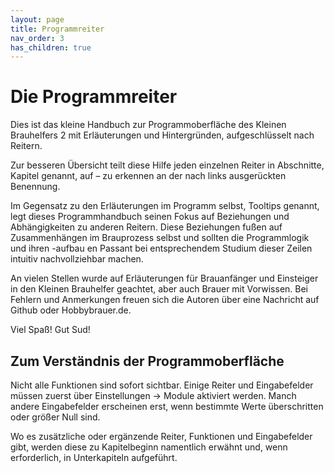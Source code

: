 ```yaml
---
layout: page
title: Programmreiter
nav_order: 3
has_children: true
---
```


# Die Programmreiter

Dies ist das kleine Handbuch zur Programmoberfläche des Kleinen Brauhelfers 2 mit Erläuterungen und Hintergründen, aufgeschlüsselt nach Reitern.

Zur besseren Übersicht teilt diese Hilfe jeden einzelnen Reiter in Abschnitte, Kapitel genannt, auf – zu erkennen an der nach links ausgerückten Benennung.

Im Gegensatz zu den Erläuterungen im Programm selbst, Tooltips genannt, legt dieses Programmhandbuch seinen Fokus auf Beziehungen und Abhängigkeiten zu anderen Reitern. Diese Beziehungen fußen auf Zusammenhängen im Brauprozess selbst und sollten die Programmlogik und ihren -aufbau en Passant bei entsprechendem Studium dieser Zeilen intuitiv nachvollziehbar machen.

An vielen Stellen wurde auf Erläuterungen für Brauanfänger und Einsteiger in den Kleinen Brauhelfer geachtet, aber auch Brauer mit Vorwissen. Bei Fehlern und Anmerkungen freuen sich die Autoren über eine Nachricht auf Github oder Hobbybrauer.de.

Viel Spaß! Gut Sud!

## Zum Verständnis der Programmoberfläche

Nicht alle Funktionen sind sofort sichtbar. Einige Reiter und Eingabefelder müssen zuerst über Einstellungen -> Module aktiviert werden. Manch andere Eingabefelder erscheinen erst, wenn bestimmte Werte überschritten oder größer Null sind.

Wo es zusätzliche oder ergänzende Reiter, Funktionen und Eingabefelder gibt, werden diese zu Kapitelbeginn namentlich erwähnt und, wenn erforderlich, in Unterkapiteln aufgeführt.

